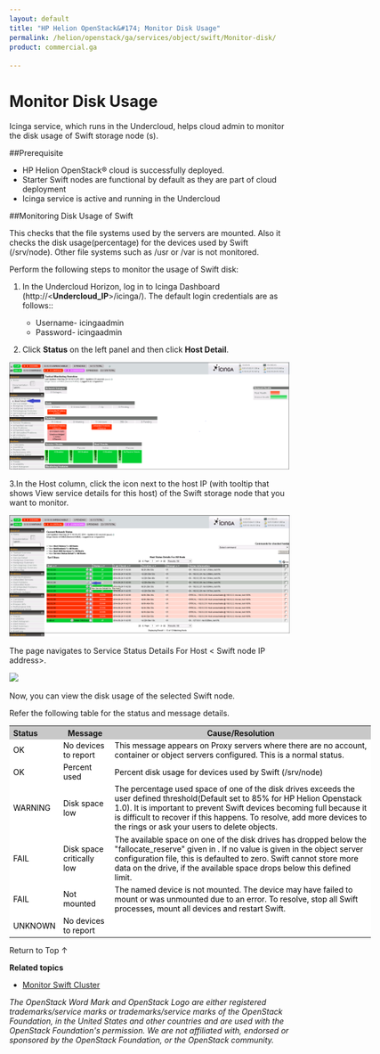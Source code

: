 ```yaml
---
layout: default
title: "HP Helion OpenStack&#174; Monitor Disk Usage"
permalink: /helion/openstack/ga/services/object/swift/Monitor-disk/
product: commercial.ga

---
```

<!--UNDER REVISION-->

<script>

function PageRefresh {
onLoad="window.refresh"
}

PageRefresh();

</script>

<!--
<p style="font-size: small;"> <a href="/helion/openstack/ga/services/object/overview/">&#9664; PREV</a> | <a href="/helion/openstack/services/overview/">&#9650; UP</a> | <a href=" /helion/openstack/ga/services/swift/deployment/"> NEXT &#9654</a> </p>-->


# Monitor Disk Usage

Icinga service, which runs in the Undercloud, helps cloud admin to monitor the disk usage of Swift storage node (s).


##Prerequisite

* HP Helion OpenStack&#174; cloud is successfully deployed. 
* Starter Swift nodes are functional by default as they are part of cloud deployment
* Icinga service is active and running in the Undercloud


##Monitoring Disk Usage of Swift 

This checks that the file systems used by the servers are mounted. Also it checks the disk usage(percentage) for the devices used by Swift (/srv/node). Other file systems such as /usr or /var is not monitored. 


Perform the following steps to monitor the usage of Swift disk:

1. In the Undercloud Horizon, log in to Icinga Dashboard (http://<**Undercloud_IP**>/icinga/). The default login credentials are as follows::
		
	* Username- icingaadmin
	* Password- icingaadmin 

2. Click **Status** on the left panel and then click **Host Detail**. 

<img src="media/icinga_host-details.png"/>


3.In the Host column, click the icon next to the host IP (with tooltip that shows View service details for this host) of the Swift storage node that you want to monitor.  

<img src="media/swift_icinga_view-details.png"/>



The page navigates to Service Status Details For Host < Swift node IP address>. 

<img src="media/swift_icinga-disk-usage"/>

Now, you can view the disk usage of the selected Swift node.


Refer the following table for the status and message details.

<table style="text-align: left; vertical-align: top; width:650px;">
<tr style="background-color: #C8C8C8;">
	<th>Status</th>
	<th><center>Message</center></th>
    <th><center>Cause/Resolution</center></th>
</tr>
<tr style="background-color: white; color: black;">
	<td>OK</td>
	<td>No devices to report</td>
    <td> This message appears on Proxy servers where there are no account, container or object servers configured. This is a normal status.</td>
</tr>
<tr style="background-color: white; color: black;">
	<td>OK </td>
	<td>Percent used</td>
    <td> Percent disk usage for devices used by Swift (/srv/node)</td>
</tr>
<tr style="background-color: white; color: black;">
	<td>WARNING </td>
	<td>Disk space low</td>
    <td>The percentage used space of one of the disk drives exceeds the user defined threshold(Default set to 85% for HP Helion Openstack 1.0). It is important to prevent Swift devices becoming full because it is difficult to recover if this happens. To resolve, add more devices to the rings or ask your users to delete objects.</td>
</tr>
<tr style="background-color: white; color: black;">
	<td>FAIL </td>
	<td>Disk space critically low</td>
    <td>The available space on one of the disk drives has dropped below the "fallocate_reserve" given in <object-server-configuration>. If no value is given in the object server configuration file, this is defaulted to zero. Swift cannot store more data on the drive, if the available space drops below this defined limit.</td>
</tr>
<tr style="background-color: white; color: black;">
	<td>FAIL </td>
	<td>Not mounted</td>
    <td> The named device is not mounted. The device may have failed to mount or was unmounted due to an error. To resolve, stop all Swift processes, mount all devices and restart Swift.</td>
</tr>
<tr style="background-color: white; color: black;">
	<td>UNKNOWN</td>
	<td>No devices to report</td>
    <td></td></tr>
</table>


<a href="#top" style="padding:14px 0px 14px 0px; text-decoration: none;"> Return to Top &#8593; </a>


**Related topics**

* [Monitor Swift Cluster]( /helion/openstack/ga/services/object/swift/Monitor-cluster/)


*The OpenStack Word Mark and OpenStack Logo are either registered trademarks/service marks or trademarks/service marks of the OpenStack Foundation, in the United States and other countries and are used with the OpenStack Foundation's permission. We are not affiliated with, endorsed or sponsored by the OpenStack Foundation, or the OpenStack community.*

 




